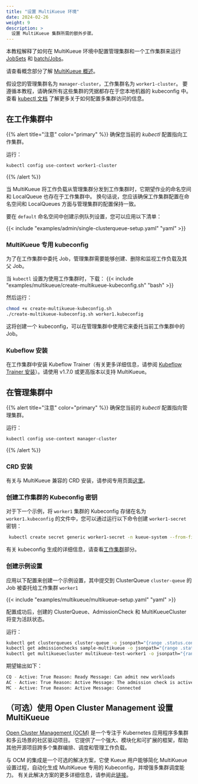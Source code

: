 ```yaml
---
title: "设置 MultiKueue 环境"
date: 2024-02-26
weight: 9
description: >
  设置 MultiKueue 集群所需的额外步骤。
---
```


本教程解释了如何在 MultiKueue 环境中配置管理集群和一个工作集群来运行 [JobSets](/zh-CN/docs/tasks/run_jobsets/#jobset-definition) 和 [batch/Jobs](/zh-CN/docs/tasks/run_jobs/#1-define-the-job)。

请查看概念部分了解 [MultiKueue 概述](/zh-CN/docs/concepts/multikueue/)。

假设您的管理集群名为 `manager-cluster`，工作集群名为 `worker1-cluster`。
要遵循本教程，请确保所有这些集群的凭据都存在于您本地机器的 kubeconfig 中。
查看 [kubectl 文档](https://kubernetes.io/zh-cn/docs/tasks/access-application-cluster/configure-access-multiple-clusters/) 了解更多关于如何配置多集群访问的信息。

## 在工作集群中

{{% alert title="注意" color="primary" %}}
确保您当前的 _kubectl_ 配置指向工作集群。

运行：
```bash
kubectl config use-context worker1-cluster
```
{{% /alert %}}

当 MultiKueue 将工作负载从管理集群分发到工作集群时，它期望作业的命名空间和 LocalQueue 也存在于工作集群中。
换句话说，您应该确保工作集群配置在命名空间和 LocalQueues 方面与管理集群的配置保持一致。

要在 `default` 命名空间中创建示例队列设置，您可以应用以下清单：

{{< include "examples/admin/single-clusterqueue-setup.yaml" "yaml" >}}

### MultiKueue 专用 kubeconfig

为了在工作集群中委托 Job，管理集群需要能够创建、删除和监视工作负载及其父 Job。

当 `kubectl` 设置为使用工作集群时，下载：
{{< include "examples/multikueue/create-multikueue-kubeconfig.sh" "bash" >}}

然后运行：

```bash
chmod +x create-multikueue-kubeconfig.sh
./create-multikueue-kubeconfig.sh worker1.kubeconfig
```

这将创建一个 kubeconfig，可以在管理集群中使用它来委托当前工作集群中的 Job。

### Kubeflow 安装

在工作集群中安装 Kubeflow Trainer（有关更多详细信息，请参阅 [Kubeflow Trainer 安装](https://www.kubeflow.org/docs/components/training/installation/)）。请使用 v1.7.0 或更高版本以支持 MultiKueue。

## 在管理集群中

{{% alert title="注意" color="primary" %}}
确保您当前的 _kubectl_ 配置指向管理集群。

运行：
```bash
kubectl config use-context manager-cluster
```
{{% /alert %}}

### CRD 安装

有关与 MultiKueue 兼容的 CRD 安装，请参阅专用页面[这里](/zh-CN/docs/tasks/run/multikueue/)。

### 创建工作集群的 Kubeconfig 密钥

对于下一个示例，将 `worker1` 集群的 Kubeconfig 存储在名为 `worker1.kubeconfig` 的文件中，您可以通过运行以下命令创建 `worker1-secret` 密钥：

```bash
 kubectl create secret generic worker1-secret -n kueue-system --from-file=kubeconfig=worker1.kubeconfig
```

有关 kubeconfig 生成的详细信息，请查看[工作集群](#multikueue-specific-kubeconfig)部分。

### 创建示例设置

应用以下配置来创建一个示例设置，其中提交到 ClusterQueue `cluster-queue` 的 Job 被委托给工作集群 `worker1`

{{< include "examples/multikueue/multikueue-setup.yaml" "yaml" >}}

配置成功后，创建的 ClusterQueue、AdmissionCheck 和 MultiKueueCluster 将变为活跃状态。

运行：
```bash
kubectl get clusterqueues cluster-queue -o jsonpath="{range .status.conditions[?(@.type == \"Active\")]}CQ - Active: {@.status} Reason: {@.reason} Message: {@.message}{'\n'}{end}"
kubectl get admissionchecks sample-multikueue -o jsonpath="{range .status.conditions[?(@.type == \"Active\")]}AC - Active: {@.status} Reason: {@.reason} Message: {@.message}{'\n'}{end}"
kubectl get multikueuecluster multikueue-test-worker1 -o jsonpath="{range .status.conditions[?(@.type == \"Active\")]}MC - Active: {@.status} Reason: {@.reason} Message: {@.message}{'\n'}{end}"
```

期望输出如下：
```bash
CQ - Active: True Reason: Ready Message: Can admit new workloads
AC - Active: True Reason: Active Message: The admission check is active
MC - Active: True Reason: Active Message: Connected
```

## （可选）使用 Open Cluster Management 设置 MultiKueue

[Open Cluster Management (OCM)](https://open-cluster-management.io/) 是一个专注于 Kubernetes 应用程序多集群和多云场景的社区驱动项目。
它提供了一个强大、模块化和可扩展的框架，帮助其他开源项目跨多个集群编排、调度和管理工作负载。

与 OCM 的集成是一个可选的解决方案，它使 Kueue 用户能够简化 MultiKueue 设置过程，自动化生成 MultiKueue 专用的 Kubeconfig，并增强多集群调度能力。
有关此解决方案的更多详细信息，请参阅此[链接](https://github.com/open-cluster-management-io/ocm/tree/main/solutions/kueue-admission-check)。
